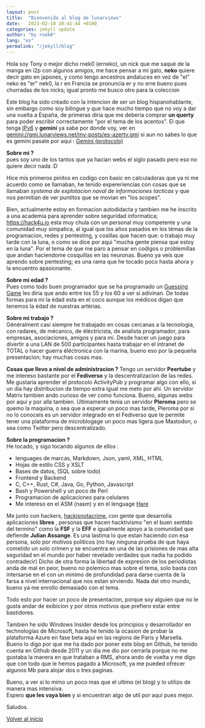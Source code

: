 ```yaml
---
layout: post
title:  "Bienvenido al blog de lunarviews"
date:   2023-02-10 10:41:44 +0100
categories: jekyll update
author: "by rnek0"
lang: "es"
permalink: "/jekyll/blog"
---
```


Hola soy Tony o mejor dicho rnek0 (erneko), un nick que me saqué de la manga en i2p con algunos amigos, me hace pensar a mi gato, **neko** quiere decir gato en japones, y como tengo ancestros andaluces en vez de "el" neko es "er" nek0, la r en Francia se pronuncia er y no erre bueno pues chorradas de los nicks; igual pronto me busco otro para la coleccion   

Este blog ha sido créado con la intencion de ser un blog hispanohablante, sin embargo como soy bilingue y que hace mucho tiempo que no voy a dar una vuelta a España, de primeras diria que me deberia comprar **un querty** para poder escribir correctamente "por el tema de los acentos". El que tenga [IPv6](https://es.wikipedia.org/wiki/IPv6) y **gemini** ya sabe por donde voy, ver en [gemini://gmi.lunarviews.net/my-posts/es-azerty.gmi](gemini://gmi.lunarviews.net/my-posts/es-azerty.gmi) si aun no sabes lo que es gemini pasate por aqui : [Gemini (protocolo)](https://es.wikipedia.org/wiki/Gemini_(protocolo)) 

**Sobre mi ?**   
pues soy uno de los tantos que ya hacian webs el siglo pasado pero eso no quiere decir nada :D 

Hice mis primeros pinitos en codigo con basic en calculadoras que ya ni me acuerdo como se llamaban, he tenido expereriencias con cosas que se llamaban *systema de explotacion naval de informaciones tacticas* y que nos permitian de ver puntitos que se movian en "los scopes".

Bien, actualmente estoy en formacion autodidacta y tambien me he inscrito a una academia para aprender sobre seguridad informatica; <https://hack4u.io> esta muy chula con un personal muy competente y una comunidad muy simpatica, al igual que los años pasados en los témas de la programacion, redes y pentesting, y cosillas que hacen que: o trabajo muy tarde con la luna, o como se dice por aqui "mucha gente piensa que estoy en la luna". Por el tema de que me paro a pensar en codigos o problemillas que andan haciendome cosquillas en las neuronas. Bueno ya veis que aprendo sobre pentesting; es una rama que he tocado poco hasta ahora y la encuentro apasionante. 

**Sobre mi edad ?**  
Pues como todo buen programador que se ha programado un [Guessing Game](https://doc.rust-lang.org/book/ch02-00-guessing-game-tutorial.html) les diria que ando entre los 55 y los 60 a ver si adivinan. De todas formas para mi la édad esta en el coco aunque los médicos digan que tenemos la édad de nuestras artérias.

**Sobre mi trabajo ?**  
Généralment casi siempre he trabajado en cosas cercanas a la tecnologia, con radares, de mécanico, de éléctricista, de analista programador, para empresas, asociaciones, amigos y para mi. Desde hacer un juego para divertir a una LAN de 500 participantes hasta trabajar en el intranet de TOTAL o hacer guerra éléctronica con la marina, bueno eso por la pequeña presentacion; hay muchas cosas mas.

**Cosas que llevo a nivel de administracion ?**
Tengo un servidor **Peertube** y me intereso bastante por el **Fediverso** y la descentralizacion de las redes. Me gustaria aprender el protocolo ActivityPub y programar algo con ello, si un dia hay distribucion de tiempo extra igual me meto por ahi. Un servidor Matrix tambien ando curioso de ver como funciona. Bueno, algunas webs por aqui y por alla tambien. Ultimamente tenia un servidor **Pleroma** pero se quemo la maquina, o sea que a esperar un poco mas tarde, Pleroma por si no lo conoceis es un servidor integrado en el Fediverso que te permite tener una plataforma de microblogage un poco mas ligera que Mastodon, o sea como Twitter pero descentralizado.

**Sobre la programacion ?**  
He tocado, y sigo tocando algunos de ellos : 

* lenguages de marcas, Markdown, Json, yaml, XML, HTML
* Hojas de estilo CSS y XSLT
* Bases de datos, (SQL sobre todo)
* Frontend y Backend
* C, C++, Rust, C#, Java, Go, Python, Javascript
* Bash y Powershell y un poco de Perl
* Programacion de aplicaciones para celulares
* Me intereso en el ASM (nasm) y en el lenguage [Hare](https://harelang.org/)

Me junto con hackers, [hackisnotacrime](https://www.hackingisnotacrime.org/), con gente que desarrolla aplicaciones **libres** , personas que hacen hacktivismo "en el buen sentido del termino" como la **FSF** y la **EFF** e igualmente apoyo a la comunidad que defiende **Julian Assange**. Es una lastima lo que estan haciendo con esa persona, solo por motivos politicos (no hay ninguna prueba de que haya cometido un solo crimen y se encuentra en una de las prisiones de mas alta seguridad en el mundo por haber revelado verdades que nadia ha podido contradecir) Dicho de otra forma la libertad de expresion de los periodistas anda de mal en peor, bueno no polemico mas sobre el tema, solo basta con intersarse en el con un minimo de profundidad para darse cuenta de la farsa a nivel internacional que nos estan sirviendo. Nada del otro mundo, bueno ya me enrollo demasiado con el tema.

Todo esto por hacer un poco de presentacion, porque soy alguien que no le gusta andar de exibicion y por otros motivos que prefiero estar entre bastidores.  

Tambien he sido Windows Insider desde los principios y desarrollador en technologias de Microsoft, hasta he tenido la ocasion de probar la plataforma Azure en fase beta aqui en las regions de Paris y Marsella. Bueno lo digo por que me ha dado por poner este blog en Github, he tenido cuenta en Github desde 2011 y un dia me dio por cerrarla porque no me gustaba la manera en que trataban a RMS, ahora ando de vuelta y me digo que con todo que le hemos pagado a Microsoft, ya me pueded ofrecer algunos Mb para alojar dos o tres paginas.  

Bueno, a ver si lo mimo un poco mas que el ultimo (el blog) y lo utilizo de manera mas intensiva.  
Espero **que les vaya bien** y si encuentran algo de util por aqui pues mejor.

Saludos.

[Volver al inicio](https://web.lunarviews.net)  